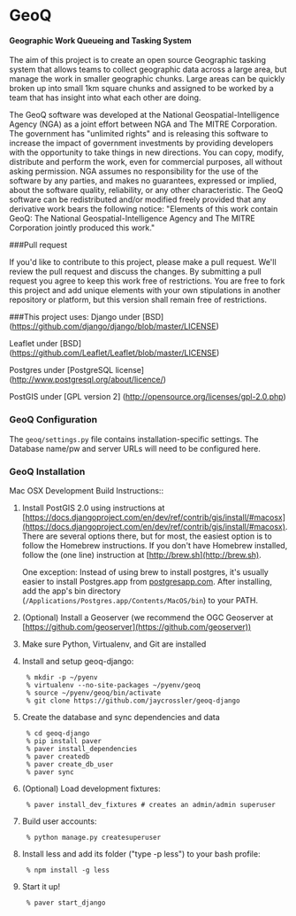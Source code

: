 # GeoQ

#### Geographic Work Queueing and Tasking System ####

The aim of this project is to create an open source Geographic tasking system that allows teams to collect geographic data across a large area, but manage the work in smaller geographic chunks. Large areas can be quickly broken up into small 1km square chunks and assigned to be worked by a team that has insight into what each other are doing.

The GeoQ software was developed at the National Geospatial-Intelligence Agency (NGA) as a joint effort between NGA and The MITRE Corporation. The government has "unlimited rights" and is releasing this software to increase the impact of government investments by providing developers with the opportunity to take things in new directions.  You can copy, modify, distribute and perform the work, even for commercial purposes, all without asking permission.  NGA assumes no responsibility for the use of the software by any parties, and makes no guarantees, expressed or implied, about the software quality, reliability, or any other characteristic.  The GeoQ software can be redistributed and/or modified freely provided that any derivative work bears the following notice: "Elements of this work contain GeoQ: The National Geospatial-Intelligence Agency and The MITRE Corporation jointly produced this work."

###Pull request 

If you'd like to contribute to this project, please make a pull request. We'll review the pull request and discuss the changes. By submitting a pull request you agree to keep this work free of restrictions.  You are free to fork this project and add unique elements with your own stipulations in another repository or platform, but this version shall remain free of restrictions.

###This project uses:
Django under [BSD] (https://github.com/django/django/blob/master/LICENSE)

Leaflet under [BSD] (https://github.com/Leaflet/Leaflet/blob/master/LICENSE)

Postgres under [PostgreSQL license] (http://www.postgresql.org/about/licence/)

PostGIS under [GPL version 2] (http://opensource.org/licenses/gpl-2.0.php)


### GeoQ Configuration ###

The ``geoq/settings.py`` file contains installation-specific settings. The Database name/pw and server URLs will need to be configured here.


### GeoQ Installation ###

Mac OSX Development Build Instructions::

1. Install PostGIS 2.0 using instructions at [https://docs.djangoproject.com/en/dev/ref/contrib/gis/install/#macosx](https://docs.djangoproject.com/en/dev/ref/contrib/gis/install/#macosx). There are several options there, but for most, the easiest option is to follow the Homebrew instructions. If you don't have Homebrew installed, follow the (one line) instruction at [http://brew.sh](http://brew.sh).

	One exception: Instead of using brew to install postgres, it's usually easier to install Postgres.app from [postgresapp.com](http://postgresapp.com). After installing, add the app's bin directory (``/Applications/Postgres.app/Contents/MacOS/bin``) to your PATH.

2. (Optional) Install a Geoserver (we recommend the OGC Geoserver at [https://github.com/geoserver](https://github.com/geoserver))

3. Make sure Python, Virtualenv, and Git are installed

4. Install and setup geoq-django:

        % mkdir -p ~/pyenv
        % virtualenv --no-site-packages ~/pyenv/geoq
        % source ~/pyenv/geoq/bin/activate
        % git clone https://github.com/jaycrossler/geoq-django

5. Create the database and sync dependencies and data

        % cd geoq-django
        % pip install paver
        % paver install_dependencies
        % paver createdb
        % paver create_db_user
        % paver sync

6. (Optional) Load development fixtures:

        % paver install_dev_fixtures # creates an admin/admin superuser

7. Build user accounts:

        % python manage.py createsuperuser

8. Install less and add its folder ("type -p less") to your bash profile:

        % npm install -g less

9. Start it up!

        % paver start_django
